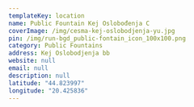 ```yaml
---
templateKey: location
name: Public Fountain Kej Oslobođenja C
coverImage: /img/cesma-kej-oslobodjenja-yu.jpg
pin: /img/run-bgd_public-fontain_icon_100x100.png
category: Public Fountains
address: Kej Oslobodjenja bb
website: null
email: null
description: null
latitude: "44.823997"
longitude: "20.425836"
---
```

